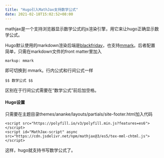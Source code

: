 ```yaml
---
title: "Hugo引入MathJax支持数学公式"
date: 2021-02-18T15:02:52+08:00
---
```

mathjax是一个支持浏览器显示数学公式的js渲染引擎，用它来让hugo正确显示数学公式。

Hugo默认使用的markdown渲染后端是[blackfriday](https://github.com/russross/blackfriday)，也支持[mmark](https://github.com/miekg/mmark)。后者配置简单，只需在markdown文件的front matter里加入

~~~
markup: mmark
~~~

即可切换到 mmark。行内公式和行间公式一样

~~~
$$ 数学公式 $$
~~~

区别在于行间公式需要在“数学公式”前后加空格。

#### Hugo设置

只需要在主题目录themes/ananke/layouts/partials/site-footer.html加入代码

~~~
<script src="https://polyfill.io/v3/polyfill.min.js?features=es6"></script>
<script id="MathJax-script" async src="https://cdn.jsdelivr.net/npm/mathjax@3/es5/tex-mml-chtml.js"></script>
~~~

这样，hugo就支持书写数学公式了。